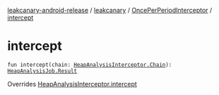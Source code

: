 [leakcanary-android-release](../../index.md) / [leakcanary](../index.md) / [OncePerPeriodInterceptor](index.md) / [intercept](./intercept.md)

# intercept

`fun intercept(chain: `[`HeapAnalysisInterceptor.Chain`](../-heap-analysis-interceptor/-chain/index.md)`): `[`HeapAnalysisJob.Result`](../-heap-analysis-job/-result/index.md)

Overrides [HeapAnalysisInterceptor.intercept](../-heap-analysis-interceptor/intercept.md)

